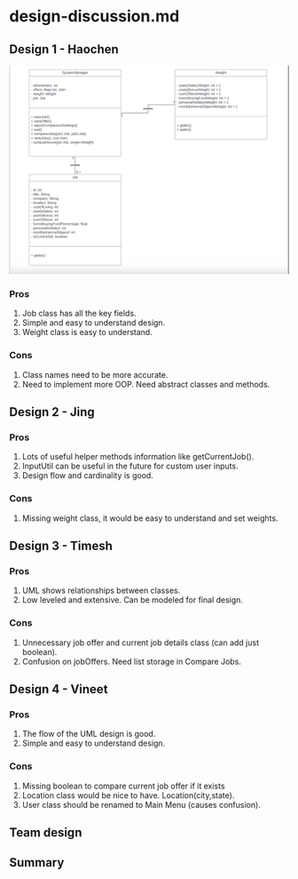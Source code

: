 # design-discussion.md

## Design 1 - Haochen

![hzhang924](./images/design-hzhang924.png)

### Pros
1. Job class has all the key fields.
2. Simple and easy to understand design.
3. Weight class is easy to understand.

### Cons
1. Class names need to be more accurate.
2. Need to implement more OOP. Need abstract classes and methods.

## Design 2 - Jing

### Pros
1. Lots of useful helper methods information like getCurrentJob().
2. InputUtil can be useful in the future for custom user inputs.
3. Design flow and cardinality is good.

### Cons
1. Missing weight class, it would be easy to understand and set weights.

## Design 3 - Timesh

### Pros
1. UML shows relationships between classes.
2. Low leveled and extensive. Can be modeled for final design.

### Cons
1. Unnecessary job offer and current job details class (can add just boolean).
2. Confusion on jobOffers. Need list storage in Compare Jobs.

## Design 4 - Vineet

### Pros
1. The flow of the UML design is good.
2. Simple and easy to understand design.

### Cons
1. Missing boolean to compare current job offer if it exists
2. Location class would be nice to have. Location(city,state).
3. User class should be renamed to Main Menu (causes confusion).

## Team design

## Summary

